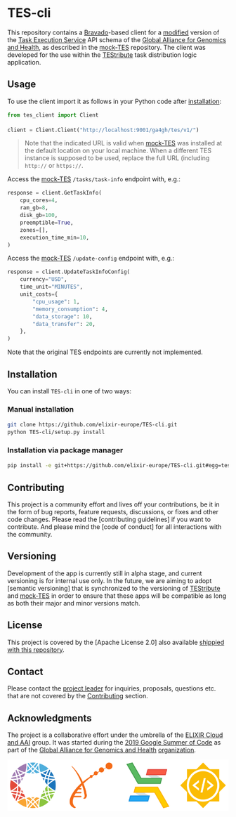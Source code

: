# TES-cli

This repository contains a [Bravado]-based client for a [modified] version of
the [Task Execution Service] API schema of the [Global Alliance for Genomics and
Health], as described in the [mock-TES] repository. The client was developed for
the use within the [TEStribute] task distribution logic application.

## Usage

To use the client import it as follows in your Python code after
[installation](#Installation):

```py
from tes_client import Client

client = Client.Client("http://localhost:9001/ga4gh/tes/v1/")
```

> Note that the indicated URL is valid when [mock-TES] was installed at the
> default location on your local machine. When a different TES instance is
> supposed to be used, replace the full URL (including `http://` or `https://`.

Access the [mock-TES] `/tasks/task-info` endpoint with, e.g.:

```py
response = client.GetTaskInfo(
    cpu_cores=4,
    ram_gb=8,
    disk_gb=100,
    preemptible=True,
    zones=[],
    execution_time_min=10,
)
```

Access the [mock-TES] `/update-config` endpoint with, e.g.:

```py
response = client.UpdateTaskInfoConfig(
    currency="USD",
    time_unit="MINUTES",
    unit_costs={
        "cpu_usage": 1,
        "memory_consumption": 4,
        "data_storage": 10,
        "data_transfer": 20,
    },
)
```

Note that the original TES endpoints are currently not implemented.

## Installation

You can install `TES-cli` in one of two ways:

### Manual installation

```bash
git clone https://github.com/elixir-europe/TES-cli.git
python TES-cli/setup.py install
```

### Installation via package manager

```bash
pip install -e git+https://github.com/elixir-europe/TES-cli.git#egg=tes_client
```

## Contributing

This project is a community effort and lives off your contributions, be it in
the form of bug reports, feature requests, discussions, or fixes and other code
changes. Please read the [contributing guidelines] if you want to contribute.
And please mind the [code of conduct] for all interactions with the community.

## Versioning

Development of the app is currently still in alpha stage, and current versioning
is for internal use only. In the future, we are aiming to adopt [semantic
versioning] that is synchronized to the versioning of [TEStribute] and
[mock-TES] in order to ensure that these apps will be compatible as long as both
their major and minor versions match.

## License

This project is covered by the [Apache License 2.0] also available [shippied
with this repository](LICENSE).

## Contact

Please contact the [project leader](mailto:alexander.kanitz@sib.swiss) for
inquiries, proposals, questions etc. that are not covered by the
[Contributing](#Contributing) section.

## Acknowledgments

The project is a collaborative effort under the umbrella of the [ELIXIR Cloud
and AAI] group. It was started during the [2019 Google Summer of Code] as part
of the [Global Alliance for Genomics and Health] [organization].

![logo banner]

[2019 Google Summer of Code]: <https://summerofcode.withgoogle.com/projects/#6613336345542656>
[Bravado]: <https://github.com/Yelp/bravado>
[ELIXIR Cloud and AAI]: <https://elixir-europe.github.io/cloud/>
[Global Alliance for Genomics and Health]: <https://www.ga4gh.org/>
[logo banner]: logos/logo-banner.svg
[mock-TES]: <https://github.com/elixir-europe/mock-TES>
[modified]: <https://github.com/elixir-europe/mock-TES/blob/master/mock_tes/specs/schema.task_execution_service.d55bf88.openapi.modified.yaml>
[Open API specification]: <https://github.com/elixir-europe/mock-TES/blob/master/mock_tes/specs/schema.task_execution_service.d55bf88.openapi.modified.yaml>
[organization]: <https://summerofcode.withgoogle.com/organizations/6643588285333504/>
[Task Execution Service]: <https://github.com/ga4gh/task-execution-schemas>
[TEStribute]: <https://github.com/elixir-europe/TEStribute>
